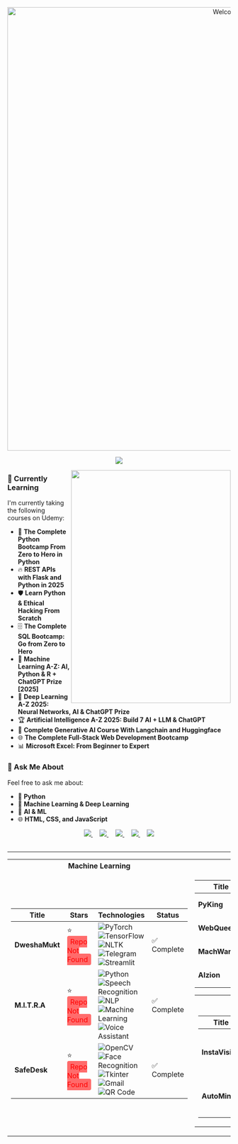 <p align="center">
  <img src="https://github.com/StudiYash/StudiYash/blob/main/Support%20Files/Introduction.gif" width="1000" alt="Welcome GIF">
</p>

<p align="center">
    <a href="#">
    <img src="https://readme-typing-svg.herokuapp.com/?font=Righteous&color=FFD700&size=35&center=true&vCenter=true&width=500&height=70&duration=2600&lines=Hi+There!+👋;+I'm+Yash+Shukla!" />
    </a>
</p>

<a href="#">
 <img align="right" src="https://github.com/StudiYash/StudiYash/blob/main/Support%20Files/Robot.gif" height ="525" width="360"/>
</a>

### **🚀 Currently Learning**
I'm currently taking the following courses on Udemy:
- 🐍 **The Complete Python Bootcamp From Zero to Hero in Python**
- 🔥 **REST APIs with Flask and Python in 2025**
- 🛡️ **Learn Python & Ethical Hacking From Scratch**
- 🗄️ **The Complete SQL Bootcamp: Go from Zero to Hero**
- 🤖 **Machine Learning A-Z: AI, Python & R + ChatGPT Prize [2025]**
- 🧠 **Deep Learning A-Z 2025: Neural Networks, AI & ChatGPT Prize**
- 🏆 **Artificial Intelligence A-Z 2025: Build 7 AI + LLM & ChatGPT**
- 🚀 **Complete Generative AI Course With Langchain and Huggingface**
- 🌐 **The Complete Full-Stack Web Development Bootcamp**
- 📊 **Microsoft Excel: From Beginner to Expert**

### **💬 Ask Me About**
Feel free to ask me about:
- 🐍 **Python**
- 🤖 **Machine Learning & Deep Learning**
- 🧠 **AI & ML**
- 🌐 **HTML, CSS, and JavaScript**

<div align="center"> 
  <a href="https://studiyash.dev">
    <img src="https://img.shields.io/badge/Website-studiyash.dev-ff9800?style=flat-square">
  </a>
  &nbsp;&nbsp;&nbsp;
  <a href="https://drive.google.com/file/d/your_cv_link_here">
    <img src="https://img.shields.io/badge/PDF-CV-00c853?style=flat-square&logo=adobe">
  </a>
  &nbsp;&nbsp;&nbsp;
  <a href="https://linkedin.com/in/yash-shukla-2024aiguy">
    <img src="https://img.shields.io/badge/-LinkedIn-blue?style=flat-square&logo=linkedin">
  </a>
  &nbsp;&nbsp;&nbsp;
  <a href="mailto:studiyash@gmail.com?subject=AI%20Collaboration&body=Hello,%20I'm%20interested%20in%20collaborating%20on%20AI%20projects.">
    <img src="https://img.shields.io/badge/-Email-ff4081?style=flat-square&logo=gmail&logoColor=white">
  </a>
  &nbsp;&nbsp;&nbsp;
  <a href="https://github.com/StudiYash">
    <img src="https://img.shields.io/github/followers/StudiYash?style=social">
  </a>
</div>
<br>
<hr>

<table>
<tr><th>Machine Learning </th><th>Knowledge Base</th></tr>
<tr><td>

| Title | Stars | Technologies | Status |
|--|--|--|--|
| **DweshaMukt** | ⭐ <span style="color:red; background:#FF6B6B; padding:3px 7px; border-radius:4px;">Repo Not Found</span> | ![PyTorch](https://img.shields.io/badge/PyTorch-orange?style=flat&logo=pytorch) ![TensorFlow](https://img.shields.io/badge/TF-blue?style=flat&logo=tensorflow) ![NLTK](https://img.shields.io/badge/NLTK-darkgreen?style=flat&logo=python) ![Telegram](https://img.shields.io/badge/Telegram-blue?style=flat&logo=telegram) ![Streamlit](https://img.shields.io/badge/Streamlit-red?style=flat&logo=streamlit) | ✅ Complete |
| **M.I.T.R.A** | ⭐ <span style="color:red; background:#FF6B6B; padding:3px 7px; border-radius:4px;">Repo Not Found</span> | ![Python](https://img.shields.io/badge/Python-blue?style=flat&logo=python) ![Speech Recognition](https://img.shields.io/badge/Speech_Recognition-purple?style=flat&logo=google) ![NLP](https://img.shields.io/badge/NLP-darkgreen?style=flat&logo=openai) ![Machine Learning](https://img.shields.io/badge/Machine_Learning-teal?style=flat&logo=keras) ![Voice Assistant](https://img.shields.io/badge/Voice_Assistant-blue?style=flat&logo=googleassistant) | ✅ Complete |
| **SafeDesk** | ⭐ <span style="color:red; background:#FF6B6B; padding:3px 7px; border-radius:4px;">Repo Not Found</span> | ![OpenCV](https://img.shields.io/badge/OpenCV-blue?style=flat&logo=opencv) ![Face Recognition](https://img.shields.io/badge/FaceRecognition-darkred?style=flat&logo=opencv) ![Tkinter](https://img.shields.io/badge/Tkinter-teal?style=flat&logo=python) ![Gmail](https://img.shields.io/badge/Gmail-red?style=flat&logo=gmail) ![QR Code](https://img.shields.io/badge/QR_Code-darkblue?style=flat&logo=python) | ✅ Complete |

</td><td>

| Title | Stars | Technologies | Status |
|--|--|--|--|
| **PyKing** | ⭐ <span style="color:red; background:#FF6B6B; padding:3px 7px; border-radius:4px;">Repo Not Found</span> | ![Python](https://img.shields.io/badge/Python-blue?style=flat&logo=python) | ✅ Complete |
| **WebQueen** | ⭐ <span style="color:red; background:#FF6B6B; padding:3px 7px; border-radius:4px;">Repo Not Found</span> | ![HTML](https://img.shields.io/badge/HTML-orange?style=flat&logo=html5) ![CSS](https://img.shields.io/badge/CSS-blue?style=flat&logo=css3) ![JavaScript](https://img.shields.io/badge/JavaScript-yellow?style=flat&logo=javascript) ![React](https://img.shields.io/badge/React-lightblue?style=flat&logo=react) ![Node.js](https://img.shields.io/badge/Node.js-green?style=flat&logo=node.js) ![MongoDB](https://img.shields.io/badge/MongoDB-darkgreen?style=flat&logo=mongodb) | ✅ Complete |
| **MachWarden** | ⭐ <span style="color:red; background:#FF6B6B; padding:3px 7px; border-radius:4px;">Repo Not Found</span> | ![Machine Learning](https://img.shields.io/badge/Machine_Learning-darkgreen?style=flat&logo=python) ![Deep Learning](https://img.shields.io/badge/Deep_Learning-blue?style=flat&logo=keras) | ✅ Complete |
| **AIzion** | ⭐ <span style="color:red; background:#FF6B6B; padding:3px 7px; border-radius:4px;">Repo Not Found</span> | ![AI](https://img.shields.io/badge/AI-darkblue?style=flat&logo=openai) ![GenAI](https://img.shields.io/badge/GenAI-purple?style=flat&logo=google) | ✅ Complete |

<table>
<tr><th>GenerativeAI</th><th>UI/UX</th></tr>
<tr><td>

| Title | Stars | Technologies | Status |
|--|--|--|--|
| **InstaVision** | ⭐ <span style="color:red; background:#FF6B6B; padding:3px 7px; border-radius:4px;">Repo Not Found</span> | ![StableDiffusion](https://img.shields.io/badge/StableDiffusion-darkblue?style=flat&logo=stablediffusion) ![DALL-E](https://img.shields.io/badge/DALL--E-green?style=flat&logo=openai) ![Google Imagen](https://img.shields.io/badge/Google_Imagen-orange?style=flat&logo=google) | ✅ Complete |
| **AutoMind** | ⭐ <span style="color:red; background:#FF6B6B; padding:3px 7px; border-radius:4px;">Repo Not Found</span> | ![GPT](https://img.shields.io/badge/GPT-darkgreen?style=flat&logo=openai) | ✅ Complete |

</td><td>

| Title | Stars | Technologies | Status |
|--|--|--|--|
| **TradeCoin** | ⭐ <span style="color:red; background:#FF6B6B; padding:3px 7px; border-radius:4px;">Repo Not Found</span> | ![Wondershare Mockit](https://img.shields.io/badge/Wondershare_Mockit-purple?style=flat&logo=wondershare) | ✅ Complete |
| **Laukku** | ⭐ <span style="color:red; background:#FF6B6B; padding:3px 7px; border-radius:4px;">Repo Not Found</span> | ![Figma](https://img.shields.io/badge/Figma-pink?style=flat&logo=figma) | ✅ Complete |

</td></tr>
</table>
